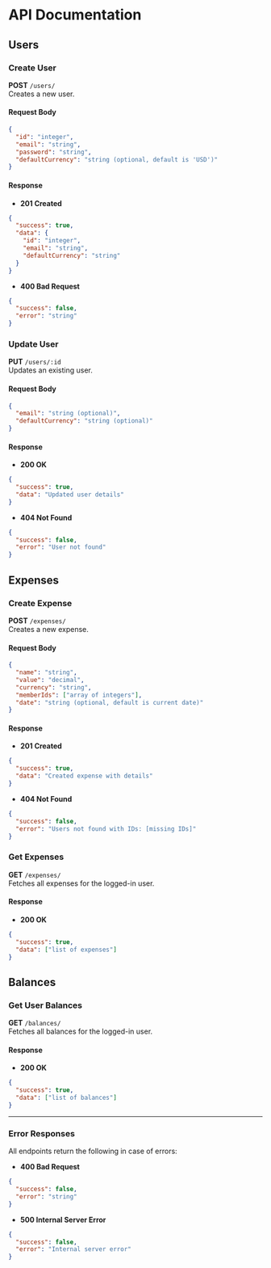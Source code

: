 
# API Documentation

## Users

### Create User
**POST** `/users/`  
Creates a new user.

#### Request Body
```json
{
  "id": "integer",
  "email": "string",
  "password": "string",
  "defaultCurrency": "string (optional, default is 'USD')"
}
```

#### Response
- **201 Created**
```json
{
  "success": true,
  "data": {
    "id": "integer",
    "email": "string",
    "defaultCurrency": "string"
  }
}
```
- **400 Bad Request**
```json
{
  "success": false,
  "error": "string"
}
```

### Update User
**PUT** `/users/:id`  
Updates an existing user.

#### Request Body
```json
{
  "email": "string (optional)",
  "defaultCurrency": "string (optional)"
}
```

#### Response
- **200 OK**
```json
{
  "success": true,
  "data": "Updated user details"
}
```
- **404 Not Found**
```json
{
  "success": false,
  "error": "User not found"
}
```

## Expenses

### Create Expense
**POST** `/expenses/`  
Creates a new expense.

#### Request Body
```json
{
  "name": "string",
  "value": "decimal",
  "currency": "string",
  "memberIds": ["array of integers"],
  "date": "string (optional, default is current date)"
}
```

#### Response
- **201 Created**
```json
{
  "success": true,
  "data": "Created expense with details"
}
```
- **404 Not Found**
```json
{
  "success": false,
  "error": "Users not found with IDs: [missing IDs]"
}
```

### Get Expenses
**GET** `/expenses/`  
Fetches all expenses for the logged-in user.

#### Response
- **200 OK**
```json
{
  "success": true,
  "data": ["list of expenses"]
}
```

## Balances

### Get User Balances
**GET** `/balances/`  
Fetches all balances for the logged-in user.

#### Response
- **200 OK**
```json
{
  "success": true,
  "data": ["list of balances"]
}
```

---

### Error Responses
All endpoints return the following in case of errors:

- **400 Bad Request**
```json
{
  "success": false,
  "error": "string"
}
```
- **500 Internal Server Error**
```json
{
  "success": false,
  "error": "Internal server error"
}
```
